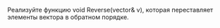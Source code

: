 Реализуйте функцию void Reverse(vector<int>& v), которая переставляет элементы вектора в обратном порядке.
